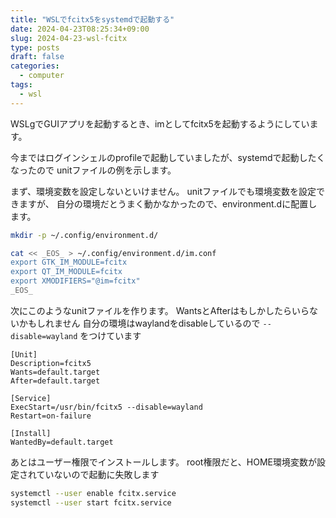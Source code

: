 ```yaml
---
title: "WSLでfcitx5をsystemdで起動する"
date: 2024-04-23T08:25:34+09:00
slug: 2024-04-23-wsl-fcitx
type: posts
draft: false
categories:
  - computer
tags:
  - wsl
---
```


WSLgでGUIアプリを起動するとき、imとしてfcitx5を起動するようにしています。

今まではログインシェルのprofileで起動していましたが、systemdで起動したくなったので
unitファイルの例を示します。

まず、環境変数を設定しないといけません。
unitファイルでも環境変数を設定できますが、
自分の環境だとうまく動かなかったので、environment.dに配置します。

```sh
mkdir -p ~/.config/environment.d/

cat << _EOS_ > ~/.config/environment.d/im.conf
export GTK_IM_MODULE=fcitx
export QT_IM_MODULE=fcitx
export XMODIFIERS="@im=fcitx"
_EOS_
```

次にこのようなunitファイルを作ります。
WantsとAfterはもしかしたらいらないかもしれません
自分の環境はwaylandをdisableしているので `--disable=wayland` をつけています
```
[Unit]
Description=fcitx5
Wants=default.target
After=default.target

[Service]
ExecStart=/usr/bin/fcitx5 --disable=wayland
Restart=on-failure

[Install]
WantedBy=default.target
```

あとはユーザー権限でインストールします。
root権限だと、HOME環境変数が設定されていないので起動に失敗します

```sh
systemctl --user enable fcitx.service
systemctl --user start fcitx.service
```
